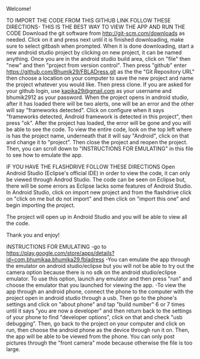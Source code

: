 Welcome!

TO IMPORT THE CODE FROM THIS GITHUB LINK FOLLOW THESE DIRECTIONS- THIS IS THE BEST WAY TO VIEW THE APP AND RUN THE CODE 
Download the git software from http://git-scm.com/downloads as needed. Click on it and press next until it is finished downloading, make sure to select gitbash when prompted.  When it is done downloading, start a new android studio project by clicking on new project, it can be named anything. Once you are in the android studio build area, click on "file" then "new" and then "project from version control". Then press "github" enter https://github.com/Bhumik29/FBLADress.git as the the "Git Repository URL" then choose a location on your computer to save the new project and name the project whatever you would like. Then press clone. If you are asked for your github login, use kapika29@gmail.com as your username and bhumik2912 as your password. When the project opens in android studio, after it has loaded there will be two alerts, one will be an error and the other will say "frameworks detected". Click on configure when it says "frameworks detected, Android framework is detected in this project", then press "ok".  After the project has loaded, the error will be gone and you will be able to see the code. To view the entire code, look on the top left where is has the project name, underneath that it will say "Android", click on that and change it to "project". Then close the project and reopen the project. Then, you can scroll down to "INSTRUCTIONS FOR EMULATING" in this file to see how to emulate the app. 

IF YOU HAVE THE FLASHDRIVE FOLLOW THESE DIRECTIONS
Open Android Studio (Eclipse's official IDE) in order to view the code, it can only be viewed through Androd Studio. 
The code can be seen on Eclipse but, there will be some errors as Eclipse lacks some features of Android Studio. 
In Android Studio, click on import new project and from the flashdrive click on "click on me but do not import" and then click on "import this one" and begin importing the project.

The project will open up in Android Studio and you will be able to view all the code. 


Thank you and enjoy!


INSTRUCTIONS FOR EMULATING
-go to https://play.google.com/store/apps/details?id=com.bhumikaa.bhumika29.fbladress
-You can emulate the app through the emulator on android studio/eclipse but you will not be able to try out the camera option because there is no sdk on the android studio/eclipse emulator. To use this option, launch any emulator and then press "run" and choose the emulator that you launched for viewing the app.
-To view the app through an android phone, connect the phone to the computer with the project open in android studio through a usb. Then go to the phone's settings and click on "about phone" and tap "build number" 6 or 7 times until it says "you are now a developer" and then return back to the settings of your phone to find "developer options", click on that and check "usb debugging". Then, go back to the project on your computer and click on run, then choose the android phone as the device through run it on. Then, the app will be able to be viewed from the phone. You can only post pictures through the "front camera" mode because otherwise the file is too large. 
